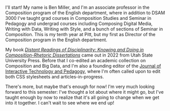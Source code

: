 I'll start! My name is Ben Miller, and I'm an associate professor in the Composition program of the English department, where in addition to DSAM 3000 I've taught grad courses in Composition Studies and Seminar in Pedagogy and undergrad courses including Composing Digital Media, Writing with Data, Writing with Style, and a bunch of sections of Seminar in Composition. This is my tenth year at Pitt, but my first as Director of the Composition program in the English department.

My book *[Distant Readings of Disciplinarity: Knowing and Doing in Composition-Rhetoric Dissertations](https://upcolorado.com/utah-state-university-press/item/6234-distant-readings-of-disciplinarity)* came out in 2022 from Utah State University Press. Before that I co-edited an academic collection on Composition and Big Data, and I'm also a founding editor of the [Journal of Interactive Technology and Pedagogy](http://jitpedagogy.org), where I'm often called upon to edit both CSS stylesheets and articles-in-progress.

There's more, but maybe that's enough for now! I'm very much looking forward to this semester: I've thought a lot about where it might go, but I've taught enough by now to realize that it's all going to change when we get into it together. I can't wait to see where we end up!

<!-- add picture -->